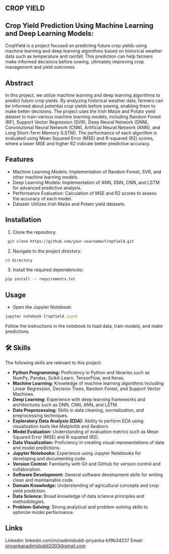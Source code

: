 
## CROP YIELD
## Crop Yield Prediction Using Machine Learning and Deep Learning Models:
CropYield is a project focused on predicting future crop yields using machine learning and deep learning algorithms based on historical weather data such as temperature and rainfall. This prediction can help farmers make informed decisions before sowing, ultimately improving crop management and yield outcomes.
## Abstract
In this project, we utilize machine learning and deep learning algorithms to predict future crop yields. By analyzing historical weather data, farmers can be informed about potential crop yields before sowing, enabling them to make better decisions. The project uses the Irish Maize and Potato yield dataset to train various machine learning models, including Random Forest (RF), Support Vector Regression (SVR), Deep Neural Network (DNN), Convolutional Neural Network (CNN), Artificial Neural Network (ANN), and Long Short-Term Memory (LSTM). The performance of each algorithm is evaluated using Mean Squared Error (MSE) and R-squared (R2) scores, where a lower MSE and higher R2 indicate better predictive accuracy.
## Features
* Machine Learning Models: Implementation of Random Forest, SVR, and other machine learning models.
* Deep Learning Models: Implementation of ANN, DNN, CNN, and LSTM for advanced predictive analysis.
* Performance Evaluation: Calculation of MSE and R2 scores to assess the accuracy of each model.
* Dataset: Utilizes Irish Maize and Potato yield datasets.
## Installation

1. Clone the repository:

```bash
 git clone https://github.com/your-username/CropYield.git

```
2. Navigate to the project directory:
```bash
cd directory
```
3. Install the required dependencies:

```bash
pip install -r requirements.txt
```




    
## Usage
* Open the Jupyter Notebook:
```javascript 
jupyter notebook CropYield.ipynb
```
Follow the instructions in the notebook to load data, train models, and make predictions.


## 🛠 Skills

The following skills are relevant to this project:

- **Python Programming:** Proficiency in Python and libraries such as NumPy, Pandas, Scikit-Learn, TensorFlow, and Keras.
- **Machine Learning:** Knowledge of machine learning algorithms including Linear Regression, Decision Trees, Random Forest, and Support Vector Machines.
- **Deep Learning:** Experience with deep learning frameworks and architectures such as DNN, CNN, ANN, and LSTM.
- **Data Preprocessing:** Skills in data cleaning, normalization, and preprocessing techniques.
- **Exploratory Data Analysis (EDA):** Ability to perform EDA using visualization tools like Matplotlib and Seaborn.
- **Model Evaluation:** Understanding of evaluation metrics such as Mean Squared Error (MSE) and R-squared (R2).
- **Data Visualization:** Proficiency in creating visual representations of data and model predictions.
- **Jupyter Notebooks:** Experience using Jupyter Notebooks for developing and documenting code.
- **Version Control:** Familiarity with Git and GitHub for version control and collaboration.
- **Software Development:** General software development skills for writing clean and maintainable code.
- **Domain Knowledge:** Understanding of agricultural concepts and crop yield prediction.
- **Data Science:** Broad knowledge of data science principles and methodologies.
- **Problem-Solving:** Strong analytical and problem-solving skills to optimize model performance.
## Links
Linkedin:
 linkedin.com/in/nadimidoddi-priyanka-b19b34237
Email: 
priyankanadimidoddi2003@gmail.com

